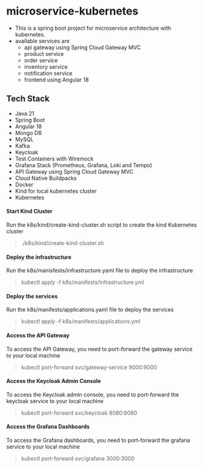 # microservice-kubernetes  

- This is a spring boot project for microservice architecture with kubernetes.
- available services are
  - api gateway using Spring Cloud Gateway MVC
  - product service
  - order service
  - inventory service
  - notification service
  - frontend using Angular 18
 
## Tech Stack  

- Java 21
- Spring Boot
- Angular 18
- Mongo DB
- MySQL
- Kafka
- Keycloak
- Test Containers with Wiremock
- Grafana Stack (Prometheus, Grafana, Loki and Tempo)
- API Gateway using Spring Cloud Gateway MVC
- Cloud Native Buildpacks
- Docker
- Kind for local kubernetes cluster
- Kubernetes

#### Start Kind Cluster

Run the k8s/kind/create-kind-cluster.sh script to create the kind Kubernetes cluster
> ./k8s/kind/create-kind-cluster.sh

#### Deploy the infrastructure
Run the k8s/manisfests/infrastructure.yaml file to deploy the infrastructure
> kubectl apply -f k8s/manifests/infrastructure.yml

#### Deploy the services
Run the k8s/manifests/applications.yaml file to deploy the services
> kubectl apply -f k8s/manifests/applications.yml

#### Access the API Gateway
To access the API Gateway, you need to port-forward the gateway service to your local machine
> kubectl port-forward svc/gateway-service 9000:9000

#### Access the Keycloak Admin Console
To access the Keycloak admin console, you need to port-forward the keycloak service to your local machine
> kubectl port-forward svc/keycloak 8080:8080

#### Access the Grafana Dashboards
To access the Grafana dashboards, you need to port-forward the grafana service to your local machine
> kubectl port-forward svc/grafana 3000:3000

